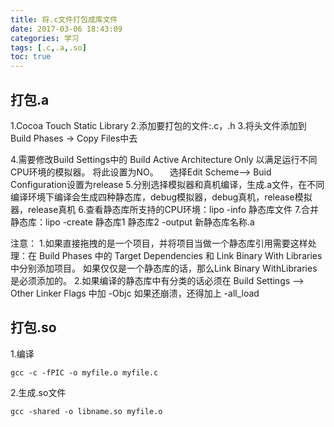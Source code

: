 ```yaml
---
title: 将.c文件打包成库文件
date: 2017-03-06 18:43:09
categories: 学习
tags: [.c,.a,.so]
toc: true
---
```


## 打包.a

1.Cocoa Touch Static Library
2.添加要打包的文件:.c，.h
3.将头文件添加到Build Phases -> Copy Files中去
<!--more-->
4.需要修改Build Settings中的 Build Active Architecture Only 以满足运行不同CPU环境的模拟器。 将此设置为NO。
　选择Edit Scheme--> Buid Configuration设置为release
5.分别选择模拟器和真机编译，生成.a文件，在不同编译环境下编译会生成四种静态库，debug模拟器，debug真机，release模拟器，release真机
6.查看静态库所支持的CPU环境：lipo -info 静态库文件
7.合并静态库：lipo -create 静态库1 静态库2 -output 新静态库名称.a

注意：
1.如果直接拖拽的是一个项目，并将项目当做一个静态库引用需要这样处理：在 Build Phases 中的 Target Dependencies 和 Link Binary With Libraries 中分别添加项目。
如果仅仅是一个静态库的话，那么Link Binary WithLibraries 是必须添加的。
2.如果编译的静态库中有分类的话必须在 Build Settings --> Other Linker Flags 中加 -Objc 如果还崩溃，还得加上 -all_load

## 打包.so
1.编译
```
gcc -c -fPIC -o myfile.o myfile.c
```

2.生成.so文件
```
gcc -shared -o libname.so myfile.o
```

